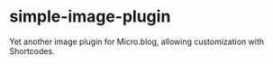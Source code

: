 # simple-image-plugin
Yet another image plugin for Micro.blog, allowing customization with Shortcodes.
